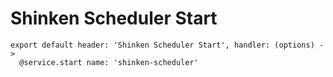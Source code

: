
# Shinken Scheduler Start

    export default header: 'Shinken Scheduler Start', handler: (options) ->
      @service.start name: 'shinken-scheduler'

